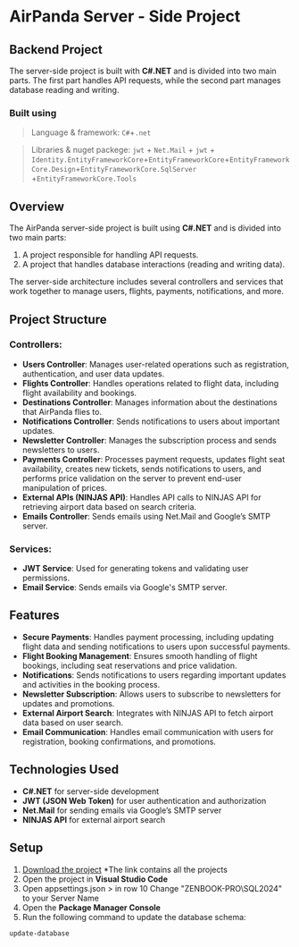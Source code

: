 
# AirPanda Server - Side Project

## Backend Project
The server-side project is built with **C#.NET** and is divided into two main parts. The first part handles API requests, while the second part manages database reading and writing.


### Built using
> Language & framework: `C#`+`.net`

> Libraries & nuget packege: `jwt` + `Net.Mail` + `jwt` + `Identity.EntityFrameworkCore`+`EntityFrameworkCore`+`EntityFrameworkCore.Design`+`EntityFrameworkCore.SqlServer` +`EntityFrameworkCore.Tools` 


## Overview

The AirPanda server-side project is built using **C#.NET** and is divided into two main parts:
1. A project responsible for handling API requests.
2. A project that handles database interactions (reading and writing data).

The server-side architecture includes several controllers and services that work together to manage users, flights, payments, notifications, and more.

## Project Structure

### Controllers:
- **Users Controller**: Manages user-related operations such as registration, authentication, and user data updates.
- **Flights Controller**: Handles operations related to flight data, including flight availability and bookings.
- **Destinations Controller**: Manages information about the destinations that AirPanda flies to.
- **Notifications Controller**: Sends notifications to users about important updates.
- **Newsletter Controller**: Manages the subscription process and sends newsletters to users.
- **Payments Controller**: Processes payment requests, updates flight seat availability, creates new tickets, sends notifications to users, and performs price validation on the server to prevent end-user manipulation of prices.
- **External APIs (NINJAS API)**: Handles API calls to NINJAS API for retrieving airport data based on search criteria.
- **Emails Controller**: Sends emails using Net.Mail and Google’s SMTP server.

### Services:
- **JWT Service**: Used for generating tokens and validating user permissions.
- **Email Service**: Sends emails via Google's SMTP server.

## Features

- **Secure Payments**: Handles payment processing, including updating flight data and sending notifications to users upon successful payments.
- **Flight Booking Management**: Ensures smooth handling of flight bookings, including seat reservations and price validation.
- **Notifications**: Sends notifications to users regarding important updates and activities in the booking process.
- **Newsletter Subscription**: Allows users to subscribe to newsletters for updates and promotions.
- **External Airport Search**: Integrates with NINJAS API to fetch airport data based on user search.
- **Email Communication**: Handles email communication with users for registration, booking confirmations, and promotions.

## Technologies Used

- **C#.NET** for server-side development
- **JWT (JSON Web Token)** for user authentication and authorization
- **Net.Mail** for sending emails via Google’s SMTP server
- **NINJAS API** for external airport search

## Setup

1. [Download the project](https://drive.google.com/drive/folders/1IDhAAc-w23THK68_y1oipaqZgMfUTq6n?usp=sharing) *The link contains all the projects
2. Open the project in **Visual Studio Code**
3. Open appsettings.json > in row 10 Change "ZENBOOK-PRO\\SQL2024" to your Server Name
4. Open the **Package Manager Console**
5. Run the following command to update the database schema:
```bash 
update-database

